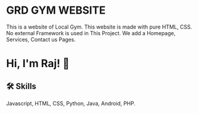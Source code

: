
# GRD GYM WEBSITE

This is a website of Local Gym. This website is made with pure  HTML, CSS. No external Framework is used in This Project. We add a Homepage, Services, Contact us Pages.


# Hi, I'm Raj! 👋

  
## 🛠 Skills
Javascript, HTML, CSS, Python, Java, Android, PHP.

  
